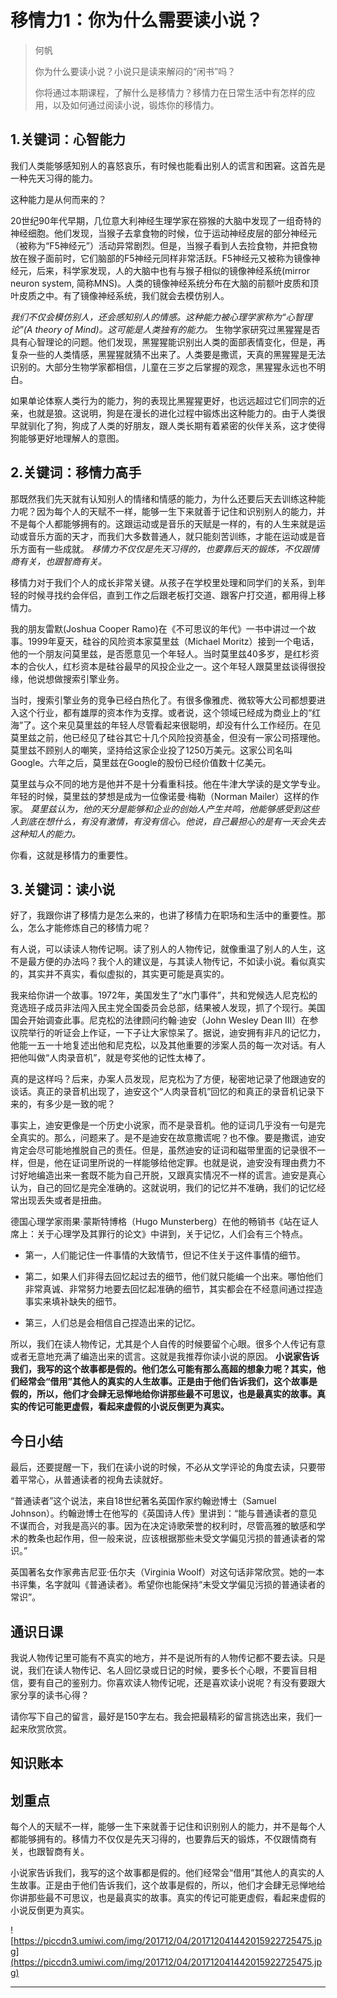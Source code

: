 # 移情力1：你为什么需要读小说？

> 何帆
> 
> 你为什么要读小说？小说只是读来解闷的“闲书”吗？
> 
> 
> 
> 
> 
> 你将通过本期课程，了解什么是移情力？移情力在日常生活中有怎样的应用，以及如何通过阅读小说，锻炼你的移情力。

## 1.关键词：心智能力

我们人类能够感知别人的喜怒哀乐，有时候也能看出别人的谎言和困窘。这首先是一种先天习得的能力。

这种能力是从何而来的？

20世纪90年代早期，几位意大利神经生理学家在猕猴的大脑中发现了一组奇特的神经细胞。他们发现，当猴子去拿食物的时候，位于运动神经皮层的部分神经元（被称为“F5神经元”）活动异常剧烈。但是，当猴子看到人去捡食物，并把食物放在猴子面前时，它们脑部的F5神经元同样非常活跃。F5神经元又被称为镜像神经元，后来，科学家发现，人的大脑中也有与猴子相似的镜像神经系统(mirror neuron system, 简称MNS)。人类的镜像神经系统分布在大脑的前额叶皮质和顶叶皮质之中。有了镜像神经系统，我们就会去模仿别人。

 *我们不仅会模仿别人，还会感知别人的情感。这种能力被心理学家称为“心智理论”(A theory of Mind)。这可能是人类独有的能力。* 生物学家研究过黑猩猩是否具有心智理论的问题。他们发现，黑猩猩能识别出人类的面部表情变化，但是，再复杂一些的人类情感，黑猩猩就猜不出来了。人类要是撒谎，天真的黑猩猩是无法识别的。大部分生物学家都相信，儿童在三岁之后掌握的观念，黑猩猩永远也不明白。

如果单论体察人类行为的能力，狗的表现比黑猩猩更好，也远远超过它们同宗的近亲，也就是狼。这说明，狗是在漫长的进化过程中锻炼出这种能力的。由于人类很早就驯化了狗，狗成了人类的好朋友，跟人类长期有着紧密的伙伴关系，这才使得狗能够更好地理解人的意图。

## 2.关键词：移情力高手

那既然我们先天就有认知别人的情绪和情感的能力，为什么还要后天去训练这种能力呢？因为每个人的天赋不一样，能够一生下来就善于记住和识别别人的能力，并不是每个人都能够拥有的。这跟运动或是音乐的天赋是一样的，有的人生来就是运动或音乐方面的天才，而我们大多数普通人，就只能刻苦训练，才能在运动或是音乐方面有一些成就。 *移情力不仅仅是先天习得的，也要靠后天的锻炼，不仅跟情商有关，也跟智商有关。*

移情力对于我们个人的成长非常关键。从孩子在学校里处理和同学们的关系，到年轻的时候寻找约会伴侣，直到工作之后跟老板打交道、跟客户打交道，都用得上移情力。

我的朋友雷默(Joshua Cooper Ramo)在《不可思议的年代》一书中讲过一个故事。1999年夏天，硅谷的风险资本家莫里兹（Michael Moritz）接到一个电话，他的一个朋友问莫里兹，是否愿意见一个年轻人。当时莫里兹40多岁，是红杉资本的合伙人，红杉资本是硅谷最早的风投企业之一。这个年轻人跟莫里兹谈得很投缘，他说想做搜索引擎业务。

当时，搜索引擎业务的竞争已经白热化了。有很多像雅虎、微软等大公司都想要进入这个行业，都有雄厚的资本作为支撑。或者说，这个领域已经成为商业上的“红海”了。这个来见莫里兹的年轻人尽管看起来很聪明，却没有什么工作经历。在见莫里兹之前，他已经见了硅谷其它十几个风险投资基金，但没有一家公司搭理他。莫里兹不顾别人的嘲笑，坚持给这家企业投了1250万美元。这家公司名叫Google。六年之后，莫里兹在Google的股份已经价值数十亿美元。

莫里兹与众不同的地方是他并不是十分看重科技。他在牛津大学读的是文学专业。年轻的时候，莫里兹的梦想是成为一位像诺曼·梅勒（Norman Mailer）这样的作家。 *莫里兹认为，他的天分是能够和企业的创始人产生共鸣，他能够感受到这些人到底在想什么，有没有激情，有没有信心。他说，自己最担心的是有一天会失去这种知人的能力。*

你看，这就是移情力的重要性。

## 3.关键词：读小说

好了，我跟你讲了移情力是怎么来的，也讲了移情力在职场和生活中的重要性。那么，怎么才能修炼自己的移情力呢？

有人说，可以读读人物传记啊。读了别人的人物传记，就像重温了别人的人生，这不是最方便的办法吗？我个人的建议是，与其读人物传记，不如读小说。看似真实的，其实并不真实，看似虚拟的，其实更可能是真实的。

我来给你讲一个故事。1972年，美国发生了“水门事件”，共和党候选人尼克松的竞选班子成员非法闯入民主党全国委员会总部，结果被人发现，抓了个现行。美国国会开始调查此事。尼克松的法律顾问约翰·迪安（John Wesley Dean III）在参议院举行的听证会上作证，一下子让大家惊呆了。据说，迪安拥有非凡的记忆力，他能一五一十地复述出他和尼克松，以及其他重要的涉案人员的每一次对话。有人把他叫做“人肉录音机”，就是夸奖他的记性太棒了。

真的是这样吗？后来，办案人员发现，尼克松为了方便，秘密地记录了他跟迪安的谈话。真正的录音机出现了，迪安这个“人肉录音机”回忆的和真正的录音机记录下来的，有多少是一致的呢？

事实上，迪安更像是一个历史小说家，而不是录音机。他的证词几乎没有一句是完全真实的。那么，问题来了。是不是迪安在故意撒谎呢？也不像。要是撒谎，迪安肯定会尽可能地推脱自己的责任。但是，虽然迪安的证词和磁带里面的记录很不一样，但是，他在证词里所说的一样能够给他定罪。也就是说，迪安没有理由费力不讨好地编造出来一套既不能为自己开脱，又跟真实情况不一样的谎言。迪安是真心认为，自己的回忆是完全准确的。这就说明，我们的记忆并不准确，我们的记忆经常出现丢失或者是扭曲。

德国心理学家雨果·蒙斯特博格（Hugo Munsterberg）在他的畅销书《站在证人席上：关于心理学及其罪行的论文》中讲到，关于记忆，人们会有三个特点。

* 第一，人们能记住一件事情的大致情节，但记不住关于这件事情的细节。

* 第二，如果人们非得去回忆起过去的细节，他们就只能编一个出来。哪怕他们非常真诚、非常努力地要去回忆起准确的细节，其实都会在不经意间通过捏造事实来填补缺失的细节。

* 第三，人们总是会相信自己捏造出来的记忆。

所以，我们在读人物传记，尤其是个人自传的时候要留个心眼。很多个人传记有意或者无意地充满了编造出来的谎言。这就是我推荐你读小说的原因。 **小说家告诉我们，我写的这个故事都是假的。他们怎么可能有那么高超的想象力呢？其实，他们经常会“借用”其他人的真实的人生故事。正是由于他们告诉我们，这个故事是假的，所以，他们才会肆无忌惮地给你讲那些最不可思议，也是最真实的故事。真实的传记可能更虚假，看起来虚假的小说反倒更为真实。**

## 今日小结

最后，还要提醒一下，我们在读小说的时候，不必从文学评论的角度去读，只要带着平常心，从普通读者的视角去读就好。

“普通读者”这个说法，来自18世纪著名英国作家约翰逊博士（Samuel Johnson）。约翰逊博士在他写的《英国诗人传》里讲到：“能与普通读者的意见不谋而合，对我是高兴的事。因为在决定诗歌荣誉的权利时，尽管高雅的敏感和学术的教条也起作用，但一般来说，应该根据那些未受文学偏见污损的普通读者的常识。”

英国著名女作家弗吉尼亚·伍尔夫（Virginia Woolf）对这句话非常欣赏。她的一本书评集，名字就叫《普通读者》。希望你也能保持“未受文学偏见污损的普通读者的常识”。

## 通识日课

我说人物传记里可能有不真实的地方，并不是说所有的人物传记都不要去读。只是说，我们在读人物传记、名人回忆录或日记的时候，要多长个心眼，不要盲目相信，要有自己的鉴别力。你喜欢读人物传记呢，还是喜欢读小说呢？有没有要跟大家分享的读书心得？

请你写下自己的留言，最好是150字左右。我会把最精彩的留言挑选出来，我们一起来欣赏欣赏。

## 知识账本

## 划重点

每个人的天赋不一样，能够一生下来就善于记住和识别别人的能力，并不是每个人都能够拥有的。移情力不仅仅是先天习得的，也要靠后天的锻炼，不仅跟情商有关，也跟智商有关。

小说家告诉我们，我写的这个故事都是假的。他们经常会“借用”其他人的真实的人生故事。正是由于他们告诉我们，这个故事是假的，所以，他们才会肆无忌惮地给你讲那些最不可思议，也是最真实的故事。真实的传记可能更虚假，看起来虚假的小说反倒更为真实。

![https://piccdn3.umiwi.com/img/201712/04/201712041442015922725475.jpg](https://piccdn3.umiwi.com/img/201712/04/201712041442015922725475.jpg)

---
